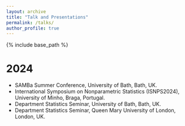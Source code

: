 ```yaml
---
layout: archive
title: "Talk and Presentations"
permalink: /talks/
author_profile: true
---
```


{% include base_path %}

2024
======
* SAMBa Summer Conference, University of Bath, Bath, UK.
* International Symposium on Nonparametric Statistics (ISNPS2024), University of Minho, Braga, Portugal.
* Department Statistics Seminar, University of Bath, Bath, UK.
* Department Statistics Seminar, Queen Mary University of London, London, UK.

